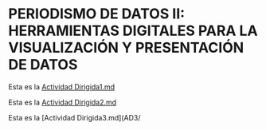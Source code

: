 # PERIODISMO DE DATOS II: HERRAMIENTAS DIGITALES PARA LA VISUALIZACIÓN Y PRESENTACIÓN DE DATOS

Esta es la [Actividad Dirigida1.md](ad1.md)

Esta es la [Actividad Dirigida2.md](actividad-dirigida-2.md)

Esta es la [Actividad Dirigida3.md](AD3/
